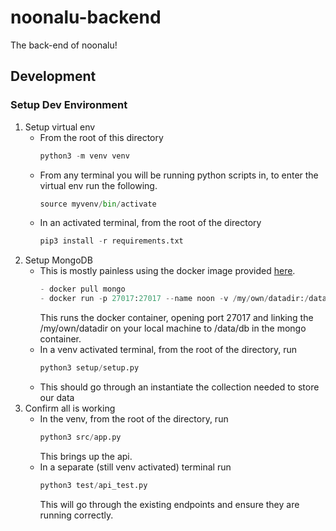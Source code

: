 
# noonalu-backend
The back-end of noonalu!

## Development

### Setup Dev Environment
1. Setup virtual env
    - From the root of this directory
        ```py
        python3 -m venv venv
        ```
    - From any terminal you will be running python scripts in, to enter the virtual env run the following. 
        ```py
        source myvenv/bin/activate
        ```
    - In an activated terminal, from the root of the directory
        ```py
        pip3 install -r requirements.txt
        ```
2. Setup MongoDB
    - This is mostly painless using the docker image provided [here](https://hub.docker.com/_/mongo/). 
        ```py
        - docker pull mongo 
        - docker run -p 27017:27017 --name noon -v /my/own/datadir:/data/db -d mongo 
        ```
        This runs the docker container, opening port 27017 and linking the /my/own/datadir on your local machine to /data/db in the mongo container.
    - In a venv activated terminal, from the root of the directory, run
        ```py
        python3 setup/setup.py
        ```    
    - This should go through an instantiate the collection needed to store our data
3. Confirm all is working
    - In the venv, from the root of the directory, run
        ```py
        python3 src/app.py
        ```
        This brings up the api. 
    - In a separate  (still venv activated) terminal run
        ```py
        python3 test/api_test.py
        ```
        This will go through the existing endpoints and ensure they are running correctly.
